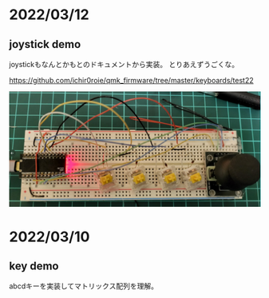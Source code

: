 
<!--
new
↓
old
-->


# 2022/03/12

## joystick demo

joystickもなんとかもとのドキュメントから実装。
とりあえずうごくな。

<https://github.com/ichir0roie/qmk_firmware/tree/master/keyboards/test22>

![](.mdImages/prototype/20220312_112654.png)

# 2022/03/10

## key demo

abcdキーを実装してマトリックス配列を理解。

